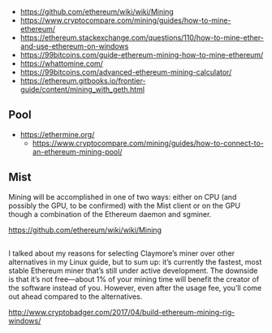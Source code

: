- https://github.com/ethereum/wiki/wiki/Mining
- https://www.cryptocompare.com/mining/guides/how-to-mine-ethereum/
- https://ethereum.stackexchange.com/questions/110/how-to-mine-ether-and-use-ethereum-on-windows
- https://99bitcoins.com/guide-ethereum-mining-how-to-mine-ethereum/
- https://whattomine.com/
- https://99bitcoins.com/advanced-ethereum-mining-calculator/
- https://ethereum.gitbooks.io/frontier-guide/content/mining_with_geth.html

## Pool

- https://ethermine.org/
  - https://www.cryptocompare.com/mining/guides/how-to-connect-to-an-ethereum-mining-pool/

## Mist

Mining will be accomplished in one of two ways: either on CPU (and possibly the GPU, to be confirmed) with the Mist client or on the GPU though a combination of the Ethereum daemon and sgminer.

https://github.com/ethereum/wiki/wiki/Mining

##

I talked about my reasons for selecting Claymore’s miner over other alternatives in my Linux guide, but to sum up: it’s currently the fastest, most stable Ethereum miner that’s still under active development. The downside is that it’s not free—about 1% of your mining time will benefit the creator of the software instead of you. However, even after the usage fee, you’ll come out ahead compared to the alternatives.

http://www.cryptobadger.com/2017/04/build-ethereum-mining-rig-windows/
